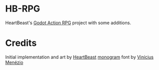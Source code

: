 # HB-RPG

HeartBeast's [Godot Action RPG](https://www.youtube.com/playlist?list=PL9FzW-m48fn2SlrW0KoLT4n5egNdX-W9a) project with some additions.


# Credits

Initial implementation and art by [HeartBeast](https://www.youtube.com/c/uheartbeast)
[monogram](https://datagoblin.itch.io/monogram) font by [Vinícius Menézio](https://datagoblin.itch.io/)
